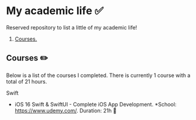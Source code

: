 # My academic life ✅

Reserved repository to list a little of my academic life!

1. [Courses. ](#courses)

<a name="courses"></a>
## Courses ✏️
Below is a list of the courses I completed. There is currently 1 course with a total of 21 hours.

Swift
* iOS 16 Swift & SwiftUI - Complete iOS App Development. *School: https://www.udemy.com/. Duration: 21h 📎
